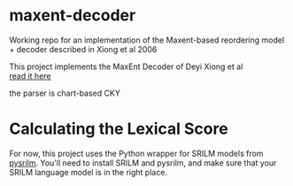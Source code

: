 maxent-decoder
==============

Working repo for an implementation of the Maxent-based reordering model + decoder described in Xiong et al 2006

This project implements the MaxEnt Decoder of Deyi Xiong et al    
[read it here](http://citeseerx.ist.psu.edu/viewdoc/summary?doi=10.1.1.95.2554)

the parser is chart-based CKY

Calculating the Lexical Score
============================

For now, this project uses the Python wrapper for SRILM models from [pysrilm](https://github.com/njsmith/pysrilm). You'll need to install SRILM and pysrilm, and make sure that your SRILM language model is in the right place.
